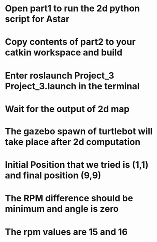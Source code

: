 # Open part1 to run the 2d python script for Astar
# Copy contents of part2 to your catkin workspace and build
# Enter roslaunch Project_3 Project_3.launch in the terminal
# Wait for the output of 2d map
# The gazebo spawn of turtlebot will take place after 2d computation
# Initial Position that we tried is (1,1) and final position (9,9)
# The RPM difference should be minimum and angle is zero
# The rpm values are 15 and 16
